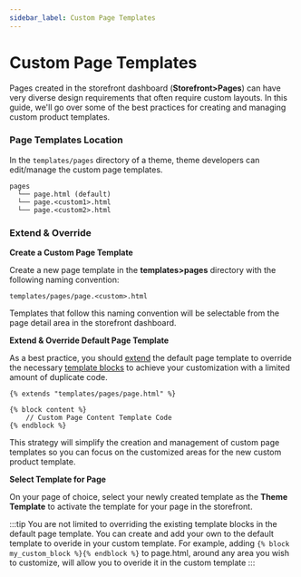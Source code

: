 ```yaml
---
sidebar_label: Custom Page Templates
---
```

# Custom Page Templates

Pages created in the storefront dashboard (**Storefront>Pages**) can have very diverse design requirements that often require custom layouts. In this guide, we'll go over some of the best practices for creating and managing custom product templates.

### Page Templates Location

In the `templates/pages` directory of a theme, theme developers can edit/manage the custom page templates.

```title="Page Templates Location"
pages
  └── page.html (default)
  └── page.<custom1>.html
  └── page.<custom2>.html
```

### Extend & Override

**Create a Custom Page Template**

Create a new page template in the **templates>pages** directory with the following naming convention:

```title="Custom Page Template Naming"
templates/pages/page.<custom>.html
```

Templates that follow this naming convention will be selectable from the page detail area in the storefront dashboard.


**Extend & Override Default Page Template**

As a best practice, you should [extend](/themes/templates/tags.md#extends-block) the default page template to override the necessary [template blocks](/themes/templates/tags.md#extends-block) to achieve your customization with a limited amount of duplicate code.


```django title="Example Custom Page Template"
{% extends "templates/pages/page.html" %}

{% block content %}
    // Custom Page Content Template Code
{% endblock %}
```
This strategy will simplify the creation and management of custom page templates so you can focus on the customized areas for the new custom product template.

**Select Template for Page**

On your page of choice, select your newly created template as the **Theme Template** to activate the template for your page in the storefront.


:::tip
You are not limited to overriding the existing template blocks in the default page template. You can create and add your own to the default template to overide in your custom template. For example, adding `{% block my_custom_block %}{% endblock %}` to page.html, around any area you wish to customize, will allow you to overide it in the custom template
:::
